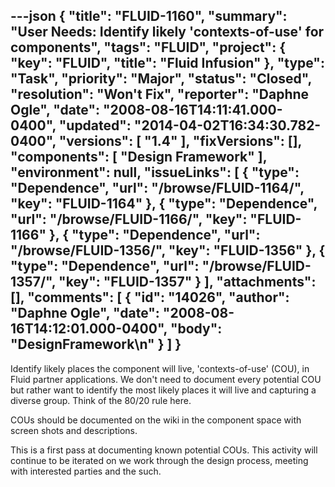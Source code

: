 ---json
{
  "title": "FLUID-1160",
  "summary": "User Needs:  Identify likely 'contexts-of-use' for components",
  "tags": "FLUID",
  "project": {
    "key": "FLUID",
    "title": "Fluid Infusion"
  },
  "type": "Task",
  "priority": "Major",
  "status": "Closed",
  "resolution": "Won't Fix",
  "reporter": "Daphne Ogle",
  "date": "2008-08-16T14:11:41.000-0400",
  "updated": "2014-04-02T16:34:30.782-0400",
  "versions": [
    "1.4"
  ],
  "fixVersions": [],
  "components": [
    "Design Framework"
  ],
  "environment": null,
  "issueLinks": [
    {
      "type": "Dependence",
      "url": "/browse/FLUID-1164/",
      "key": "FLUID-1164"
    },
    {
      "type": "Dependence",
      "url": "/browse/FLUID-1166/",
      "key": "FLUID-1166"
    },
    {
      "type": "Dependence",
      "url": "/browse/FLUID-1356/",
      "key": "FLUID-1356"
    },
    {
      "type": "Dependence",
      "url": "/browse/FLUID-1357/",
      "key": "FLUID-1357"
    }
  ],
  "attachments": [],
  "comments": [
    {
      "id": "14026",
      "author": "Daphne Ogle",
      "date": "2008-08-16T14:12:01.000-0400",
      "body": "DesignFramework\n"
    }
  ]
}
---
Identify likely places the component will live, 'contexts-of-use' (COU), in Fluid partner applications.  We don't need to document every potential COU but rather want to identify the most likely places it will live and capturing a diverse group.  Think of the 80/20 rule here.

COUs should be documented on the wiki in the component space with screen shots and descriptions. &#x20;

This is a first pass at documenting known potential COUs.  This activity will continue to be iterated on we work through the design process, meeting with interested parties and the such.

        